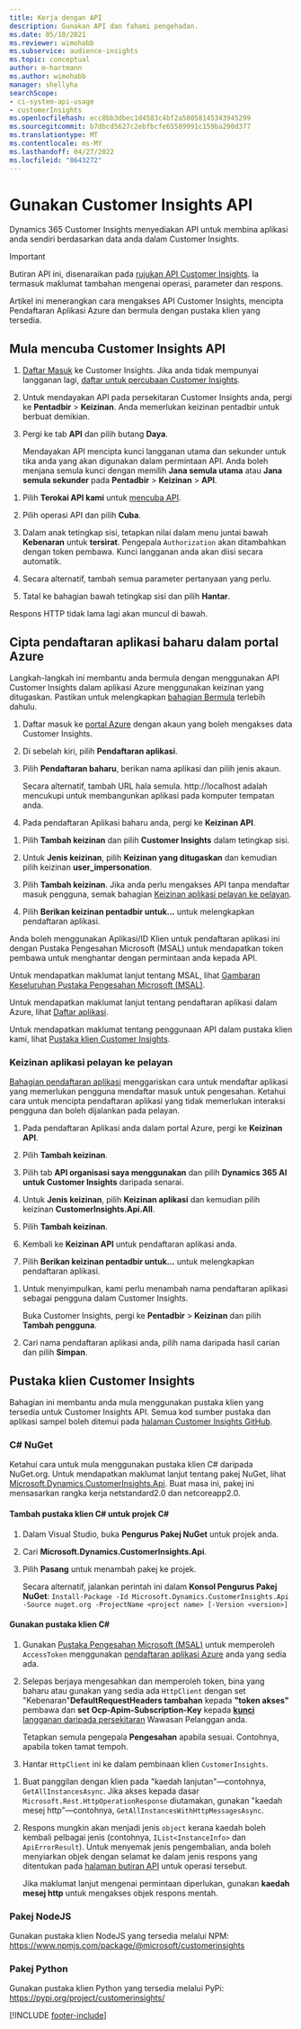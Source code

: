 ```yaml
---
title: Kerja dengan API
description: Gunakan API dan fahami pengehadan.
ms.date: 05/10/2021
ms.reviewer: wimohabb
ms.subservice: audience-insights
ms.topic: conceptual
author: m-hartmann
ms.author: wimohabb
manager: shellyha
searchScope:
- ci-system-api-usage
- customerInsights
ms.openlocfilehash: ecc8bb3dbec1d4583c4bf2a58058145343945299
ms.sourcegitcommit: b7dbcd5627c2ebfbcfe65589991c159ba290d377
ms.translationtype: MT
ms.contentlocale: ms-MY
ms.lasthandoff: 04/27/2022
ms.locfileid: "8643272"
---
```

# <a name="work-with-customer-insights-apis"></a>Gunakan Customer Insights API

Dynamics 365 Customer Insights menyediakan API untuk membina aplikasi anda sendiri berdasarkan data anda dalam Customer Insights.

> [!IMPORTANT]
> Butiran API ini, disenaraikan pada [rujukan API Customer Insights](https://developer.ci.ai.dynamics.com/api-details#api=CustomerInsights). Ia termasuk maklumat tambahan mengenai operasi, parameter dan respons.

Artikel ini menerangkan cara mengakses API Customer Insights, mencipta Pendaftaran Aplikasi Azure dan bermula dengan pustaka klien yang tersedia.

## <a name="get-started-trying-the-customer-insights-apis"></a>Mula mencuba Customer Insights API

1. [Daftar Masuk](https://home.ci.ai.dynamics.com) ke Customer Insights. Jika anda tidak mempunyai langganan lagi, [daftar untuk percubaan Customer Insights](https://aka.ms/tryci).

1. Untuk mendayakan API pada persekitaran Customer Insights anda, pergi ke **Pentadbir** > **Keizinan**. Anda memerlukan keizinan pentadbir untuk berbuat demikian.

1. Pergi ke tab **API** dan pilih butang **Daya**.    
 
   Mendayakan API mencipta kunci langganan utama dan sekunder untuk tika anda yang akan digunakan dalam permintaan API. Anda boleh menjana semula kunci dengan memilih **Jana semula utama** atau **Jana semula sekunder** pada **Pentadbir** > **Keizinan** > **API**.

<!--  :::image type="content" source="media/enable-apis.gif" alt-text="Enable Customer Insights APIs."::: -->

1. Pilih **Terokai API kami** untuk [mencuba API](https://developer.ci.ai.dynamics.com/api-details#api=CustomerInsights&operation=Get-all-instances).

1. Pilih operasi API dan pilih **Cuba**.

1. Dalam anak tetingkap sisi, tetapkan nilai dalam menu juntai bawah **Kebenaran** untuk **tersirat**. Pengepala `Authorization` akan ditambahkan dengan token pembawa. Kunci langganan anda akan diisi secara automatik.
  
1. Secara alternatif, tambah semua parameter pertanyaan yang perlu.

1. Tatal ke bahagian bawah tetingkap sisi dan pilih **Hantar**.

Respons HTTP tidak lama lagi akan muncul di bawah.

<!--   :::image type="content" source="media/try-apis.gif" alt-text="How to test the APIs."::: -->

## <a name="create-a-new-app-registration-in-the-azure-portal"></a>Cipta pendaftaran aplikasi baharu dalam portal Azure

Langkah-langkah ini membantu anda bermula dengan menggunakan API Customer Insights dalam aplikasi Azure menggunakan keizinan yang ditugaskan. Pastikan untuk melengkapkan [bahagian Bermula](#get-started-trying-the-customer-insights-apis) terlebih dahulu.

1. Daftar masuk ke [portal Azure](https://portal.azure.com) dengan akaun yang boleh mengakses data Customer Insights.

1. Di sebelah kiri, pilih **Pendaftaran aplikasi**.

1. Pilih **Pendaftaran baharu**, berikan nama aplikasi dan pilih jenis akaun.
 
   Secara alternatif, tambah URL hala semula. http://localhost adalah mencukupi untuk membangunkan aplikasi pada komputer tempatan anda.

1. Pada pendaftaran Aplikasi baharu anda, pergi ke **Keizinan API**.

<!--   :::image type="content" source="media/app-registration-1.gif" alt-text="How to set API permissions in App registration."::: -->

1. Pilih **Tambah keizinan** dan pilih **Customer Insights** dalam tetingkap sisi.

1. Untuk **Jenis keizinan**, pilih **Keizinan yang ditugaskan** dan kemudian pilih keizinan **user_impersonation**.

1. Pilih **Tambah keizinan**. Jika anda perlu mengakses API tanpa mendaftar masuk pengguna, semak bahagian [Keizinan aplikasi pelayan ke pelayan](#server-to-server-application-permissions).

1. Pilih **Berikan keizinan pentadbir untuk...** untuk melengkapkan pendaftaran aplikasi.

Anda boleh menggunakan Aplikasi/ID Klien untuk pendaftaran aplikasi ini dengan Pustaka Pengesahan Microsoft (MSAL) untuk mendapatkan token pembawa untuk menghantar dengan permintaan anda kepada API.

<!-- :::image type="content" source="media/grant-admin-consent.gif" alt-text="How to grant admin consent."::: -->

Untuk mendapatkan maklumat lanjut tentang MSAL, lihat [Gambaran Keseluruhan Pustaka Pengesahan Microsoft (MSAL)](/azure/active-directory/develop/msal-overview).

Untuk mendapatkan maklumat lanjut tentang pendaftaran aplikasi dalam Azure, lihat [Daftar aplikasi](/azure/active-directory/develop/quickstart-register-app.md#register-an-application).

Untuk mendapatkan maklumat tentang penggunaan API dalam pustaka klien kami, lihat [Pustaka klien Customer Insights](#customer-insights-client-libraries).

### <a name="server-to-server-application-permissions"></a>Keizinan aplikasi pelayan ke pelayan

[Bahagian pendaftaran aplikasi](#create-a-new-app-registration-in-the-azure-portal) menggariskan cara untuk mendaftar aplikasi yang memerlukan pengguna mendaftar masuk untuk pengesahan. Ketahui cara untuk mencipta pendaftaran aplikasi yang tidak memerlukan interaksi pengguna dan boleh dijalankan pada pelayan.

1. Pada pendaftaran Aplikasi anda dalam portal Azure, pergi ke **Keizinan API**.

1. Pilih **Tambah keizinan**. 

1. Pilih tab **API organisasi saya menggunakan** dan pilih **Dynamics 365 AI untuk Customer Insights** daripada senarai. 

1. Untuk **Jenis keizinan**, pilih **Keizinan aplikasi** dan kemudian pilih keizinan **CustomerInsights.Api.All**.

1. Pilih **Tambah keizinan**.

1. Kembali ke **Keizinan API** untuk pendaftaran aplikasi anda.

1. Pilih **Berikan keizinan pentadbir untuk...** untuk melengkapkan pendaftaran aplikasi.

 <!--  :::image type="content" source="media/grant-admin-consent.gif" alt-text="How to grant admin consent."::: -->

1. Untuk menyimpulkan, kami perlu menambah nama pendaftaran aplikasi sebagai pengguna dalam Customer Insights.  
   
   Buka Customer Insights, pergi ke **Pentadbir** > **Keizinan** dan pilih **Tambah pengguna**.

1. Cari nama pendaftaran aplikasi anda, pilih nama daripada hasil carian dan pilih **Simpan**.

## <a name="customer-insights-client-libraries"></a>Pustaka klien Customer Insights

Bahagian ini membantu anda mula menggunakan pustaka klien yang tersedia untuk Customer Insights API. Semua kod sumber pustaka dan aplikasi sampel boleh ditemui pada [halaman Customer Insights GitHub](https://github.com/microsoft/Dynamics365-CustomerInsights-Client-Libraries). 

### <a name="c-nuget"></a>C# NuGet

Ketahui cara untuk mula menggunakan pustaka klien C# daripada NuGet.org. Untuk mendapatkan maklumat lanjut tentang pakej NuGet, lihat [Microsoft.Dynamics.CustomerInsights.Api](https://www.nuget.org/packages/Microsoft.Dynamics.CustomerInsights.Api/). Buat masa ini, pakej ini mensasarkan rangka kerja netstandard2.0 dan netcoreapp2.0.

#### <a name="add-the-c-client-library-to-a-c-project"></a>Tambah pustaka klien C# untuk projek C#

1. Dalam Visual Studio, buka **Pengurus Pakej NuGet** untuk projek anda.

1. Cari **Microsoft.Dynamics.CustomerInsights.Api**.

1. Pilih **Pasang** untuk menambah pakej ke projek.
 
   Secara alternatif, jalankan perintah ini dalam **Konsol Pengurus Pakej NuGet**: `Install-Package -Id Microsoft.Dynamics.CustomerInsights.Api -Source nuget.org -ProjectName <project name> [-Version <version>]`

 <!--  :::image type="content" source="media/visual-studio-nuget-package.gif" alt-text="Add NuGet package to Visual Studio project."::: -->

#### <a name="use-the-c-client-library"></a>Gunakan pustaka klien C#

1. Gunakan [Pustaka Pengesahan Microsoft (MSAL)](/azure/active-directory/develop/msal-overview) untuk memperoleh `AccessToken` menggunakan [pendaftaran aplikasi Azure](#create-a-new-app-registration-in-the-azure-portal) anda yang sedia ada.

1. Selepas berjaya mengesahkan dan memperoleh token, bina yang baharu atau gunakan yang sedia ada `HttpClient` dengan set "Kebenaran"**DefaultRequestHeaders tambahan** kepada **"token akses"** pembawa dan **set Ocp-Apim-Subscription-Key** kepada [**kunci** langganan daripada persekitaran](#get-started-trying-the-customer-insights-apis) Wawasan Pelanggan anda.   
 
   Tetapkan semula pengepala **Pengesahan** apabila sesuai. Contohnya, apabila token tamat tempoh.

1. Hantar `HttpClient` ini ke dalam pembinaan klien `CustomerInsights`.

<!--   :::image type="content" source="media/httpclient-sample.png" alt-text="Sample of httpclient."::: -->

1. Buat panggilan dengan klien pada "kaedah lanjutan"—contohnya, `GetAllInstancesAsync`. Jika akses kepada dasar `Microsoft.Rest.HttpOperationResponse` diutamakan, gunakan "kaedah mesej http"—contohnya, `GetAllInstancesWithHttpMessagesAsync`.

1. Respons mungkin akan menjadi jenis `object` kerana kaedah boleh kembali pelbagai jenis (contohnya, `IList<InstanceInfo>` dan `ApiErrorResult`). Untuk menyemak jenis pengembalian, anda boleh menyiarkan objek dengan selamat ke dalam jenis respons yang ditentukan pada [halaman butiran API](https://developer.ci.ai.dynamics.com/api-details#api=CustomerInsights) untuk operasi tersebut.    
   
   Jika maklumat lanjut mengenai permintaan diperlukan, gunakan **kaedah mesej http** untuk mengakses objek respons mentah.

### <a name="nodejs-package"></a>Pakej NodeJS

Gunakan pustaka klien NodeJS yang tersedia melalui NPM: https://www.npmjs.com/package/@microsoft/customerinsights

### <a name="python-package"></a>Pakej Python

Gunakan pustaka klien Python yang tersedia melalui PyPi: https://pypi.org/project/customerinsights/

[!INCLUDE [footer-include](includes/footer-banner.md)]
